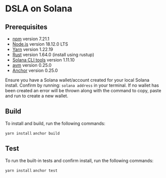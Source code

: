 # DSLA on Solana

## Prerequisites
* [npm](https://npmjs.com) version 7.21.1
* [Node.js](https://nodejs.org) version 18.12.0 LTS
* [Yarn](https://yarnpkg.com/getting-started/install) version 1.22.19
* [Rust](https://www.rust-lang.org/tools/install) version 1.64.0 (install using rustup)
* [Solana CLI tools](https://docs.solana.com/cli/install-solana-cli-tools) version 1.11.10
* [avm](https://www.anchor-lang.com/docs/installation) version 0.25.0
* [Anchor](https://www.anchor-lang.com/docs/installation) version 0.25.0

Ensure you have a Solana wallet/account created for your local Solana install. Confirm by running:
`solana address` in your terminal. If no wallet has been created an error will be thrown along with the command to copy, paste and run to create a new wallet.

## Build

To install and build, run the following commands:

`yarn install`
`anchor build`

## Test

To run the built-in tests and confirm install, run the following commands:

`yarn install`
`anchor test`